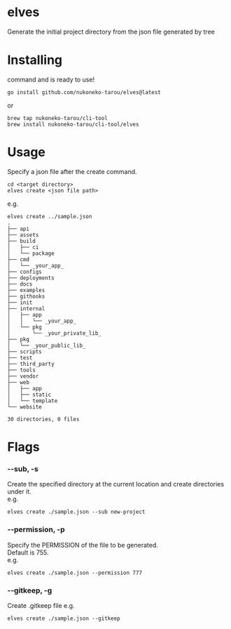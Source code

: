 # elves
Generate the initial project directory from the json file generated by tree

# Installing
command and is ready to use!
```shell
go install github.com/nukoneko-tarou/elves@latest
```
or
```
brew tap nukoneko-tarou/cli-tool
brew install nukoneko-tarou/cli-tool/elves
```

# Usage
Specify a json file after the create command.
```shell
cd <target directory>
elves create <json file path>
```
e.g.
```shell
elves create ../sample.json
.
├── api
├── assets
├── build
│   ├── ci
│   └── package
├── cmd
│   └── _your_app_
├── configs
├── deployments
├── docs
├── examples
├── githooks
├── init
├── internal
│   ├── app
│   │   └── _your_app_
│   └── pkg
│       └── _your_private_lib_
├── pkg
│   └── _your_public_lib_
├── scripts
├── test
├── third_party
├── tools
├── vendor
├── web
│   ├── app
│   ├── static
│   └── template
└── website

30 directories, 0 files
```

# Flags
### --sub, -s
Create the specified directory at the current location and create directories under it.  
e.g.
```shell
elves create ./sample.json --sub new-project
```
### --permission, -p
Specify the PERMISSION of the file to be generated.  
Default is 755.  
e.g.
```shell
elves create ./sample.json --permission 777
```

### --gitkeep, -g
Create .gitkeep file
e.g.
```shell
elves create ./sample.json --gitkeep
```
